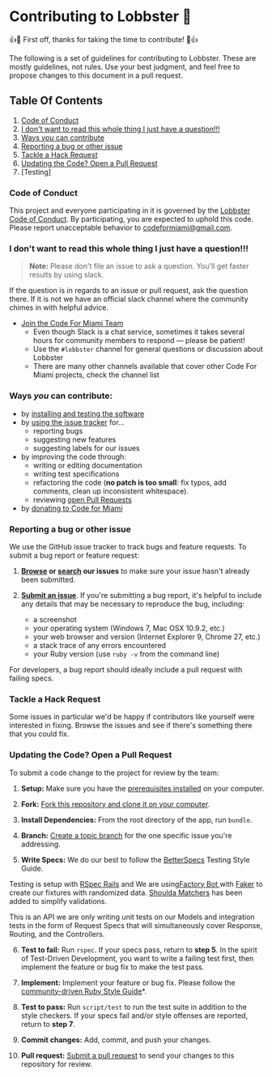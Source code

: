 
# Contributing to Lobbster 🦀

:+1::tada: First off, thanks for taking the time to contribute! :tada::+1:

The following is a set of guidelines for contributing to Lobbster. These are mostly guidelines, not rules. Use your best judgment, and feel free to propose changes to this document in a pull request.

## Table Of Contents

1. [Code of Conduct](#code-of-conduct)
2. [I don't want to read this whole thing I just have a question!!!](#i-dont-want-to-read-this-whole-thing-i-just-have-a-question)
3. [Ways *you* can contribute](#ways-you-can-contribute)
4. [Reporting a bug or other issue](#reporting-a-bug-or-other-issue)
5. [Tackle a Hack Request](#tackle-a-hack-request)
6. [Updating the Code? Open a Pull Request](#updating-the-code-open-a-pull-request)
7. [Testing]

### Code of Conduct

This project and everyone participating in it is governed by the [Lobbster Code of Conduct](CODE_OF_CONDUCT.md). By participating, you are expected to uphold this code. Please report unacceptable behavior to [codeformiami@gmail.com](mailto:codeformiami@gmail.com).

### I don't want to read this whole thing I just have a question!!!

> **Note:** Please don't file an issue to ask a question. You'll get faster results by using slack.

If the question is in regards to an issue or pull request, ask the question there. If it is not we have an official slack channel where the community chimes in with helpful advice.

* [Join the Code For Miami Team](join_slack)
    * Even though Slack is a chat service, sometimes it takes several hours for community members to respond &mdash; please be patient!
    * Use the `#lobbster` channel for general questions or discussion about Lobbster
    * There are many other channels available that cover other Code For Miami projects, check the channel list

### Ways *you* can contribute:
* by [installing and testing the software][install_instructions]
* by [using the issue tracker][issue_tracker] for...
  * reporting bugs
  * suggesting new features
  * suggesting labels for our issues
* by improving the code through:
  * writing or editing documentation
  * writing test specifications
  * refactoring the code (**no patch is too small**: fix typos, add comments,
  clean up inconsistent whitespace).
  * reviewing [open Pull Requests][open_prs]
* by [donating to Code for Miami][donate]

### Reporting a bug or other issue
We use the GitHub issue tracker to track bugs and feature
requests. To submit a bug report or feature request:

1. **[Browse][issue_tracker] or [search][issue_search] our issues** to make
sure your issue hasn't already been submitted.

2. **[Submit an issue][new_issue]**.
If you're submitting a bug report, it's helpful to include any details that
may be necessary to reproduce the bug, including:

    - a screenshot
    - your operating system (Windows 7, Mac OSX 10.9.2, etc.)
    - your web browser and version (Internet Explorer 9, Chrome 27, etc.)
    - a stack trace of any errors encountered
    - your Ruby version (use `ruby -v` from the command line)

For developers, a bug report should ideally include a pull request with
failing specs.

### Tackle a Hack Request
Some issues in particular we'd be happy if contributors like yourself were
interested in fixing. Browse the issues and see if there's something there that you could fix.

### Updating the Code? Open a Pull Request
To submit a code change to the project for review by the team:

1. **Setup:** Make sure you have the [prerequisites installed][prerequisites]
on your computer.

2. **Fork:** [Fork this repository and clone it on your computer][fork].

3. **Install Dependencies:** From the root directory of the app, run `bundle`.

4. **Branch:** [Create a topic branch][branch] for the one specific issue
you're addressing.

5. **Write Specs:**
We do our best to follow the [BetterSpecs](http://www.betterspecs.org/) Testing Style Guide.

Testing is setup with [RSpec Rails](https://relishapp.com/rspec/rspec-rails/) and We are using[Factory Bot ](http://www.rubydoc.info/gems/factory_bot) with [Faker](https://github.com/stympy/faker) to create our fixtures with randomized data.
[Shoulda Matchers](https://github.com/thoughtbot/shoulda-matchers) has been added to simplify validations.

This is an API we are only writing unit tests on our Models and integration tests in the form of Request Specs that will simultaneously cover Response, Routing, and the Controllers.

6. **Test to fail:** Run `rspec`. If your specs pass, return to
**step 5**. In the spirit of Test-Driven Development, you want to write a
failing test first, then implement the feature or bug fix to make the test
pass.

7. **Implement:** Implement your feature or bug fix. Please follow the
[community-driven Ruby Style Guide][style_guide]*.

8. **Test to pass:** Run `script/test` to run the test suite in addition to the
style checkers. If your specs fail and/or style offenses are reported, return
to **step 7**.

10. **Commit changes:** Add, commit, and push your changes.

11. **Pull request:** [Submit a pull request][pr] to send your changes to this
repository for review.

[join_slack]: http://cfm-invite.herokuapp.com/
[install_instructions]: https://github.com/Code-for-Miami/lobbster#install
[open_prs]: https://github.com/Code-for-Miami/lobbster/pulls?q=is%3Aopen+is%3Apr
[donate]: http://codefor.miami/get-started-with-civic-hacking#_givealways
[issue_tracker]: https://github.com/Code-for-Miami/lobbster/issues
[issue_search]: https://github.com/Code-for-Miami/lobbster/search?ref=cmdform&type=Issues
[new_issue]: https://github.com/Code-for-Miami/lobbster/issues/new
[prerequisites]: https://github.com/Code-for-Miami/lobbster#install
[fork]: http://help.github.com/fork-a-repo/
[branch]: https://help.github.com/articles/creating-and-deleting-branches-within-your-repository
[style_guide]: https://github.com/bbatsov/ruby-style-guide
[pr]: http://help.github.com/send-pull-requests/
